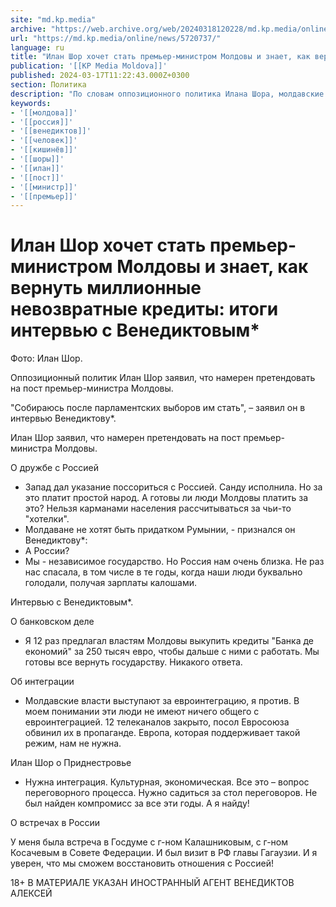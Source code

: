 ```yaml
---
site: "md.kp.media"
archive: "https://web.archive.org/web/20240318120228/md.kp.media/online/news/5720737/"
url: "https://md.kp.media/online/news/5720737/"
language: ru
title: "Илан Шор хочет стать премьер-министром Молдовы и знает, как вернуть миллионные невозвратные кредиты: итоги интервью с Венедиктовым*"
publication: '[[KP Media Moldova]]'
published: 2024-03-17T11:22:43.000Z+0300
section: Политика
description: "По словам оппозиционного политика Илана Шора, молдавские власти выступают за евроинтеграцию, однако он против - в его понимании люди во власти не имеют ничего общего с евроинтеграцией"
keywords:
- '[[молдова]]'
- '[[россия]]'
- '[[венедиктов]]'
- '[[человек]]'
- '[[кишинёв]]'
- '[[шоры]]'
- '[[илан]]'
- '[[пост]]'
- '[[министр]]'
- '[[премьер]]'
---
```


# Илан Шор хочет стать премьер-министром Молдовы и знает, как вернуть миллионные невозвратные кредиты: итоги интервью с Венедиктовым*

Фото: Илан Шор.

Оппозиционный политик Илан Шор заявил, что намерен претендовать на пост премьер-министра Молдовы.

"Собираюсь после парламентских выборов им стать", – заявил он в интервью Венедиктову*.

Илан Шор заявил, что намерен претендовать на пост премьер-министра Молдовы.

О дружбе с Россией

- Запад дал указание поссориться с Россией. Санду исполнила. Но за это платит простой народ. А готовы ли люди Молдовы платить за это? Нельзя карманами населения рассчитываться за чьи-то "хотелки".
- Молдаване не хотят быть придатком Румынии, - признался он Венедиктову*:
- А России?
- Мы - независимое государство. Но Россия нам очень близка. Не раз нас спасала, в том числе в те годы, когда наши люди буквально голодали, получая зарплаты калошами.

Интервью с Венедиктовым*.

О банковском деле

- Я 12 раз предлагал властям Молдовы выкупить кредиты "Банка де економий" за 250 тысяч евро, чтобы дальше с ними с работать. Мы готовы все вернуть государству. Никакого ответа.

Об интеграции

- Молдавские власти выступают за евроинтеграцию, я против. В моем понимании эти люди не имеют ничего общего с евроинтеграцией. 12 телеканалов закрыто, посол Евросоюза обвинил их в пропаганде. Европа, которая поддерживает такой режим, нам не нужна.

Илан Шор о Приднестровье

- Нужна интеграция. Культурная, экономическая. Все это – вопрос переговорного процесса. Нужно садиться за стол переговоров. Не был найден компромисс за все эти годы. А я найду!

О встречах в России

У меня была встреча в Госдуме с г-ном Калашниковым, с г-ном Косачевым в Совете Федерации. И был визит в РФ главы Гагаузии. И я уверен, что мы сможем восстановить отношения с Россией!

18+ В МАТЕРИАЛЕ УКАЗАН ИНОСТРАННЫЙ АГЕНТ ВЕНЕДИКТОВ АЛЕКСЕЙ